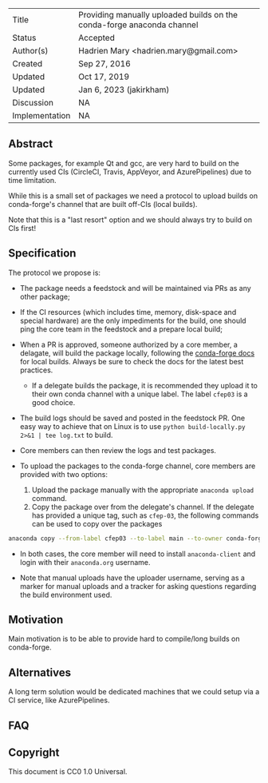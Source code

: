 
<table>
<tr><td> Title </td><td> Providing manually uploaded builds on the conda-forge anaconda channel</td>
<tr><td> Status </td><td> Accepted </td></tr>
<tr><td> Author(s) </td><td> Hadrien Mary &lt;hadrien.mary@gmail.com&gt;</td></tr>
<tr><td> Created </td><td> Sep 27, 2016</td></tr>
<tr><td> Updated </td><td> Oct 17, 2019</td></tr>
<tr><td> Updated </td><td> Jan 6, 2023 (jakirkham) </td></tr>
<tr><td> Discussion </td><td> NA </td></tr>
<tr><td> Implementation </td><td> NA </td></tr>
</table>

## Abstract

Some packages, for example Qt and gcc, are very hard to build on the currently used CIs (CircleCI, Travis, AppVeyor, and AzurePipelines) due to time limitation.

While this is a small set of packages we need a protocol to upload builds on conda-forge's channel that are built off-CIs (local builds).

Note that this is a "last resort" option and we should always try to build on CIs first!

## Specification

The protocol we propose is:

- The package needs a feedstock and will be maintained via PRs as any other package;

- If the CI resources (which includes time, memory, disk-space and special hardware) are the only impediments for the build, one should ping the core team in the feedstock and a prepare local build;

- When a PR is approved, someone authorized by a core member, a delagate, will build the package locally, following the [conda-forge docs](https://conda-forge.org/docs/maintainer/updating_pkgs.html#testing-changes-locally) for local builds. Always be sure to check the docs for the latest best practices.
    - If a delegate builds the package, it is recommended they upload it to their own conda channel with a unique label. The label `cfep03` is a good choice.

- The build logs should be saved and posted in the feedstock PR. One easy way to achieve that on Linux is to use `python build-locally.py 2>&1 | tee log.txt` to build.

- Core members can then review the logs and test packages.

- To upload the packages to the conda-forge channel, core members are provided with two options:
    1. Upload the package manually with the appropriate `anaconda upload` command.
    2. Copy the package over from the delegate's channel. If the delegate has provided a unique tag, such as `cfep-03`, the following commands can be used to copy over the packages
```bash
anaconda copy --from-label cfep03 --to-label main --to-owner conda-forge DELEGATES_CHANNEL/PACKAGE_NAME/PACKAGE_VERSION
```

- In both cases, the core member will need to install `anaconda-client` and login with their `anaconda.org` username.

- Note that manual uploads have the uploader username, serving as a marker for manual uploads and a tracker for asking questions regarding the build environment used.

## Motivation

Main motivation is to be able to provide hard to compile/long builds on conda-forge.

## Alternatives

A long term solution would be dedicated machines that we could setup via a CI service, like AzurePipelines.

## FAQ


## Copyright

This document is CC0 1.0 Universal.
